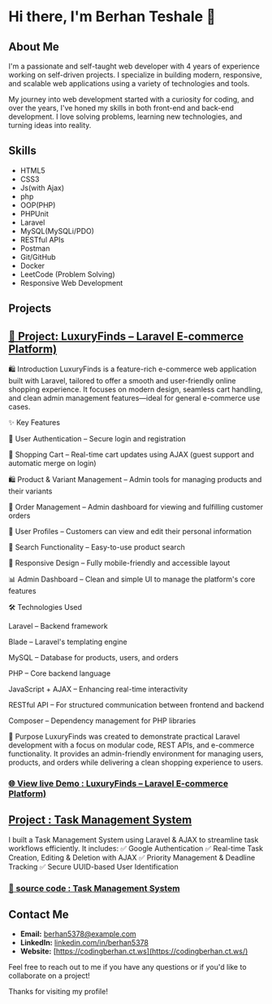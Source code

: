 # Hi there, I'm Berhan Teshale 👋

## About Me

I'm a passionate and self-taught web developer with 4 years of experience working on self-driven projects. I specialize in building modern, responsive, and scalable web applications using a variety of technologies and tools.

My journey into web development started with a curiosity for coding, and over the years, I've honed my skills in both front-end and back-end development. I love solving problems, learning new technologies, and turning ideas into reality.
## Skills
 - HTML5
 - CSS3
 - Js(with Ajax)
 - php
 - OOP(PHP)
 - PHPUnit
 - Laravel
 - MySQL(MySQLi/PDO)
 - RESTful APIs
 - Postman
 - Git/GitHub
 - Docker
 - LeetCode (Problem Solving)
 - Responsive Web Development

## Projects
## [🚀 Project: LuxuryFinds – Laravel E-commerce Platform)](https://luxuryfinds.rf.gd)
🛍 Introduction
LuxuryFinds is a feature-rich e-commerce web application built with Laravel, tailored to offer a smooth and user-friendly online shopping experience. It focuses on modern design, seamless cart handling, and clean admin management features—ideal for general e-commerce use cases.

✨ Key Features

🔐 User Authentication – Secure login and registration

🛒 Shopping Cart – Real-time cart updates using AJAX (guest support and automatic merge on login)

🛍 Product & Variant Management – Admin tools for managing products and their variants

🧾 Order Management – Admin dashboard for viewing and fulfilling customer orders

👤 User Profiles – Customers can view and edit their personal information

🔎 Search Functionality – Easy-to-use product search

📱 Responsive Design – Fully mobile-friendly and accessible layout

📊 Admin Dashboard – Clean and simple UI to manage the platform's core features

🛠 Technologies Used

Laravel – Backend framework

Blade – Laravel's templating engine

MySQL – Database for products, users, and orders

PHP – Core backend language

JavaScript + AJAX – Enhancing real-time interactivity

RESTful API – For structured communication between frontend and backend

Composer – Dependency management for PHP libraries

🎯 Purpose
LuxuryFinds was created to demonstrate practical Laravel development with a focus on modular code, REST APIs, and e-commerce functionality. It provides an admin-friendly environment for managing users, products, and orders while delivering a clean shopping experience to users.

### [🌐 View live Demo : LuxuryFinds – Laravel E-commerce Platform)](https://luxuryfinds.rf.gd)

## [Project : Task Management System](https://github.com/berhan5378/TaskManagement)
I built a Task Management System using Laravel & AJAX to streamline task workflows efficiently. It includes:
✅ Google Authentication
 ✅ Real-time Task Creation, Editing & Deletion with AJAX
 ✅ Priority Management & Deadline Tracking
 ✅ Secure UUID-based User Identification 
 ### [🔗 source code : Task Management System](https://github.com/berhan5378/TaskManagement)

## Contact Me

- **Email:** berhan5378@example.com
- **LinkedIn:** [linkedin.com/in/berhan5378](https://linkedin.com/in/berhan5378)
- **Website:** [https://codingberhan.ct.ws](https://codingberhan.ct.ws/)

Feel free to reach out to me if you have any questions or if you'd like to collaborate on a project!

Thanks for visiting my profile!
